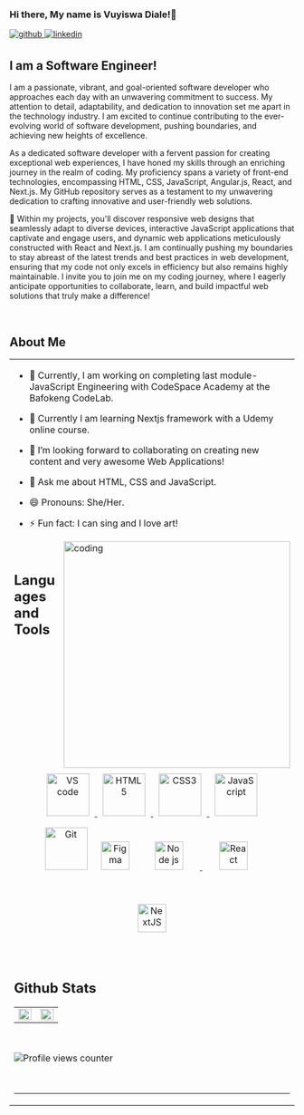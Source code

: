 ### Hi there, My name is Vuyiswa Diale!👋

<a href="https://github.com/MinkyVuyi/MinkyVuyi/" target="_blank">
<img src=https://img.shields.io/badge/github-%2324292e.svg?&style=for-the-badge&logo=github&logoColor=white alt=github style="margin-bottom: 5px;" />
</a>
<a href="https://www.linkedin.com/in/vuyiswa-diale-a62aaa267/" target="_blank">
<img src=https://img.shields.io/badge/linkedin-%231E77B5.svg?&style=for-the-badge&logo=linkedin&logoColor=white alt=linkedin style="margin-bottom: 5px;" />
</a>

## I am a Software Engineer!

I am a passionate, vibrant, and goal-oriented software developer who approaches each day with an unwavering commitment to success. My attention to detail, adaptability, and dedication to innovation set me apart in the technology industry. I am excited to continue contributing to the ever-evolving world of software development, pushing boundaries, and achieving new heights of excellence.

As a dedicated software developer with a fervent passion for creating exceptional web experiences, I have honed my skills through an enriching journey in the realm of coding. My proficiency spans a variety of front-end technologies, encompassing HTML, CSS, JavaScript, Angular.js, React, and Next.js. My GitHub repository serves as a testament to my unwavering dedication to crafting innovative and user-friendly web solutions.

🚀 Within my projects, you'll discover responsive web designs that seamlessly adapt to diverse devices, interactive JavaScript applications that captivate and engage users, and dynamic web applications meticulously constructed with React and Next.js. I am continually pushing my boundaries to stay abreast of the latest trends and best practices in web development, ensuring that my code not only excels in efficiency but also remains highly maintainable. I invite you to join me on my coding journey, where I eagerly anticipate opportunities to collaborate, learn, and build impactful web solutions that truly make a difference!

<br/>  

## About Me   
<table><tr><td valign="top" width="50%">

- 🔭 Currently, I am working on completing last module- JavaScript Engineering with CodeSpace Academy at the Bafokeng CodeLab.
  
- 🌱 Currently I am learning Nextjs framework with a Udemy online course.
  
- 👯 I’m looking forward to collaborating on creating new content and very awesome Web Applications!

- 💬 Ask me about HTML, CSS and JavaScript.

- 😄 Pronouns: She/Her.
  
- ⚡ Fun fact: I can sing and I love art!


<img align="right" alt="coding" width="400" src="https://media.tenor.com/2SeTinGEKNQAAAAM/codelikeagirl.gif">

<br/>  

## Languages and Tools  
<div align="center"> 
<a href="https://https://code.visualstudio.com/" target="_blank"><img style="margin: 10px" src="https://repository-images.githubusercontent.com/657248114/d3c7b91a-b285-4d1e-8429-5de1acc5f61e" alt="VS code" height="75" />
</a> 
<a href="https://en.wikipedia.org/wiki/HTML5" target="_blank"><img style="margin: 10px" src="https://profilinator.rishav.dev/skills-assets/html5-original-wordmark.svg" alt="HTML5" height="75" />
</a>
<a href="https://www.w3schools.com/css/" target="_blank"><img style="margin: 10px" src="https://profilinator.rishav.dev/skills-assets/css3-original-wordmark.svg" alt="CSS3" height="75" />
</a>  
<a href="https://www.javascript.com/" target="_blank"><img style="margin: 10px" src="https://profilinator.rishav.dev/skills-assets/javascript-original.svg" alt="JavaScript" height="75" />
</a>  
<a href="https://github.com/" target="_blank"><img style="margin: 10px" src="https://profilinator.rishav.dev/skills-assets/git-scm-icon.svg" alt="Git" height="75" /></a>
<a href="https://www.figma.com/" target="_blank"><img style="margin: 10px" src="https://profilinator.rishav.dev/skills-assets/figma-icon.svg" alt="Figma" height="50" /></a>
<a href="https://nodejs.org/en/docs" target="_blank"><img style="margin: 30px" src="https://image.pngaaa.com/668/4547668-middle.png" alt="Node js" height="50" />
</a>
<a href="https://react.dev/" target="_blank"><img style="margin: 30px" src="https://upload.wikimedia.org/wikipedia/commons/thumb/a/a7/React-icon.svg/2300px-React-icon.svg.png" alt="React" height="50" />
</a>
<a href="https://nextjs.org/docs/pages/api-reference/" target="_blank"><img style="margin: 30px" src="https://miro.medium.com/v2/resize:fit:650/1*oAwGDARfOzWoZnq1Rhingg.png" alt="NextJS" height="50" />
</a>
</div> 


<br/>  


## Github Stats  
<table><tr><td valign="top" width="50%">

<img src="https://github-readme-stats.vercel.app/api?username=MinkyVuyi&show_icons=true&count_private=true&hide_border=true" align="left" style="width: 100%" />

</td><td valign="top" width="50%">

<img src="https://github-readme-stats.vercel.app/api/top-langs/?username=MinkyVuyi&show_border=true&layout=compact" align="left" style="width: 100%" />

</td></tr></table>  

<br/>  

![Profile views counter](https://komarev.com/ghpvc/?username=minkyvuyi&&style=flat-square)  

<br/>  

----
 

